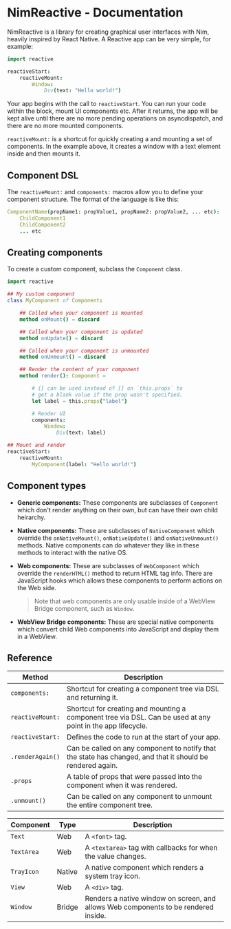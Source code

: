 # NimReactive - Documentation

NimReactive is a library for creating graphical user interfaces with Nim, heavily inspired by React Native. A Reactive app can be very simple, for example:

```nim
import reactive

reactiveStart:
    reactiveMount:
        Window:
            Div(text: "Hello world!")
```

Your app begins with the call to `reactiveStart`. You can run your code within the block, mount UI components etc. After it returns, the app will be kept alive until there are no more pending operations on asyncdispatch, and there are no more mounted components.

`reactiveMount:` is a shortcut for quickly creating a and mounting a set of components. In the example above, it creates a window with a text element inside and then mounts it.



## Component DSL

The `reactiveMount:` and `components:` macros allow you to define your component structure. The format of the language is like this:

```nim
ComponentName(propName1: propValue1, propName2: propValue2, ... etc):
    ChildComponent1
    ChildComponent2
    ... etc
```


## Creating components

To create a custom component, subclass the `Component` class.

```nim
import reactive

## My custom component
class MyComponent of Component:

    ## Called when your component is mounted
    method onMount() = discard

    ## Called when your component is updated
    method onUpdate() = discard

    ## Called when your component is unmounted
    method onUnmount() = discard

    ## Render the content of your component
    method render(): Component =

        # {} can be used instead of [] on `this.props` to
        # get a blank value if the prop wasn't specified.
        let label = this.props{"label"}

        # Render UI
        components:
            Window:
                Div(text: label)

## Mount and render
reactiveStart:
    reactiveMount:
        MyComponent(label: "Hello world!")
```




## Component types

- **Generic components:** These components are subclasses of `Component` which don't render anything on their own, but can have their own child heirarchy.

- **Native components:** These are subclasses of `NativeComponent` which override the `onNativeMount()`, `onNativeUpdate()` and `onNativeUnmount()` methods. Native components can do whatever they like in these methods to interact with the native OS.

- **Web components:** These are subclasses of `WebComponent` which override the `renderHTML()` method to return HTML tag info. There are JavaScript hooks which allows these components to perform actions on the Web side.

  > Note that web components are only usable inside of a WebView Bridge component, such as `Window`.

- **WebView Bridge components:** These are special native components which convert child Web components into JavaScript and display them in a WebView.


## Reference

Method              | Description
--------------------|----------------------------
`components:`       | Shortcut for creating a component tree via DSL and returning it.
`reactiveMount:`    | Shortcut for creating and mounting a component tree via DSL. Can be used at any point in the app lifecycle.
`reactiveStart:`    | Defines the code to run at the start of your app.
`.renderAgain()`    | Can be called on any component to notify that the state has changed, and that it should be rendered again.
`.props`            | A table of props that were passed into the component when it was rendered.
`.unmount()`        | Can be called on any component to unmount the entire component tree.

Component           | Type      | Description
--------------------|-----------|----------------
`Text`              | Web       | A `<font>` tag.
`TextArea`          | Web       | A `<textarea>` tag with callbacks for when the value changes.
`TrayIcon`          | Native    | A native component which renders a system tray icon.
`View`              | Web       | A `<div>` tag.
`Window`            | Bridge    | Renders a native window on screen, and allows Web components to be rendered inside.